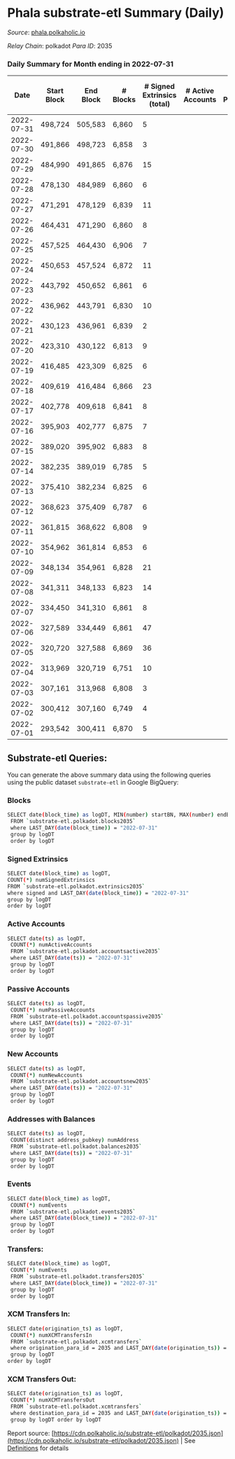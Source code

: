 # Phala substrate-etl Summary (Daily)

_Source_: [phala.polkaholic.io](https://phala.polkaholic.io)

*Relay Chain*: polkadot
*Para ID*: 2035



### Daily Summary for Month ending in 2022-07-31


| Date | Start Block | End Block | # Blocks | # Signed Extrinsics (total) | # Active Accounts | # Passive | # New | # Addresses with Balances | # Events | # Transfers | # XCM Transfers In | # XCM Transfers Out | Issues | 
| ---- | ----------- | --------- | -------- | --------------------------- | ----------------- | --------- | ----- | ------------------------- | -------- | ----------- | ------------------ | ------------------- | ------ |
| 2022-07-31 | 498,724 | 505,583 | 6,860 | 5 |  |  |  | 2,507 | 13,753 | 1 ($18.58) |   |   |  |
| 2022-07-30 | 491,866 | 498,723 | 6,858 | 3 |  |  |  | 2,506 | 13,739 |   |   |   |  |
| 2022-07-29 | 484,990 | 491,865 | 6,876 | 15 |  |  |  | 2,506 | 13,837 |   |   |   |  |
| 2022-07-28 | 478,130 | 484,989 | 6,860 | 6 |  |  |  | 2,506 | 13,757 |   |   |   |  |
| 2022-07-27 | 471,291 | 478,129 | 6,839 | 11 |  |  |  | 2,506 | 13,742 | 2 ($0.24) |   |   |  |
| 2022-07-26 | 464,431 | 471,290 | 6,860 | 8 |  |  |  | 2,504 | 13,766 | 2 ($4.52) |   |   |  |
| 2022-07-25 | 457,525 | 464,430 | 6,906 | 7 |  |  |  | 2,504 | 13,854 | 1 ($1.18) |   |   |  |
| 2022-07-24 | 450,653 | 457,524 | 6,872 | 11 |  |  |  | 2,503 | 13,811 | 4 ($3.80) |   |   |  |
| 2022-07-23 | 443,792 | 450,652 | 6,861 | 6 |  |  |  | 2,501 | 13,759 |   |   |   |  |
| 2022-07-22 | 436,962 | 443,791 | 6,830 | 10 |  |  |  | 2,501 | 13,721 | 4 ($13.63) |   |   |  |
| 2022-07-21 | 430,123 | 436,961 | 6,839 | 2 |  |  |  | 2,500 | 13,696 |   |   |   |  |
| 2022-07-20 | 423,310 | 430,122 | 6,813 | 9 |  |  |  | 2,500 | 13,678 | 2 ($16.79) |   |   |  |
| 2022-07-19 | 416,485 | 423,309 | 6,825 | 6 |  |  |  | 2,498 | 13,687 | 1 ($0.63) |   |   |  |
| 2022-07-18 | 409,619 | 416,484 | 6,866 | 23 |  |  |  | 2,498 | 13,851 | 2 ($9.81) |   |   |  |
| 2022-07-17 | 402,778 | 409,618 | 6,841 | 8 |  |  |  | 2,496 | 13,728 |   |   |   |  |
| 2022-07-16 | 395,903 | 402,777 | 6,875 | 7 |  |  |  | 2,496 | 13,793 |   |   |   |  |
| 2022-07-15 | 389,020 | 395,902 | 6,883 | 8 |  |  |  | 2,496 | 13,813 | 2 ($6.64) |   |   |  |
| 2022-07-14 | 382,235 | 389,019 | 6,785 | 5 |  |  |  | 2,494 | 13,601 |   |   |   |  |
| 2022-07-13 | 375,410 | 382,234 | 6,825 | 6 |  |  |  | 2,494 | 13,692 | 1 ($134.74) |   |   |  |
| 2022-07-12 | 368,623 | 375,409 | 6,787 | 6 |  |  |  | 2,493 | 13,615 | 2 ($13.02) |   |   |  |
| 2022-07-11 | 361,815 | 368,622 | 6,808 | 9 |  |  |  | 2,491 | 13,670 | 1 ($8.32) |   |   |  |
| 2022-07-10 | 354,962 | 361,814 | 6,853 | 6 |  |  |  | 2,490 | 13,743 |   |   |   |  |
| 2022-07-09 | 348,134 | 354,961 | 6,828 | 21 |  |  |  | 2,490 | 13,777 | 4 ($4.49) |   |   |  |
| 2022-07-08 | 341,311 | 348,133 | 6,823 | 14 |  |  |  | 2,486 | 13,725 | 1 ($0.11) |   |   |  |
| 2022-07-07 | 334,450 | 341,310 | 6,861 | 8 |  |  |  | 2,485 | 13,772 | 1 ($86.14) |   |   |  |
| 2022-07-06 | 327,589 | 334,449 | 6,861 | 47 |  |  |  | 2,484 | 13,970 | 11 ($349.98) |   |   |  |
| 2022-07-05 | 320,720 | 327,588 | 6,869 | 36 |  |  |  | 2,479 | 13,936 | 10 ($7.26) |   |   |  |
| 2022-07-04 | 313,969 | 320,719 | 6,751 | 10 |  |  |  | 2,472 | 13,564 | 7 ($5.50) |   |   |  |
| 2022-07-03 | 307,161 | 313,968 | 6,808 | 3 |  |  |  | 2,469 | 13,639 |   |   |   |  |
| 2022-07-02 | 300,412 | 307,160 | 6,749 | 4 |  |  |  | 2,469 | 13,532 | 3 ($167.17) |   |   |  |
| 2022-07-01 | 293,542 | 300,411 | 6,870 | 5 |  |  |  | 2,466 | 13,779 |   |   |   |  |

## Substrate-etl Queries:
You can generate the above summary data using the following queries using the public dataset `substrate-etl` in Google BigQuery:

### Blocks
```bash
SELECT date(block_time) as logDT, MIN(number) startBN, MAX(number) endBN, COUNT(*) numBlocks 
 FROM `substrate-etl.polkadot.blocks2035`  
 where LAST_DAY(date(block_time)) = "2022-07-31" 
 group by logDT 
 order by logDT
```

### Signed Extrinsics
```bash
SELECT date(block_time) as logDT, 
COUNT(*) numSignedExtrinsics 
FROM `substrate-etl.polkadot.extrinsics2035`  
where signed and LAST_DAY(date(block_time)) = "2022-07-31" 
group by logDT 
order by logDT
```

### Active Accounts
```bash
SELECT date(ts) as logDT, 
 COUNT(*) numActiveAccounts 
 FROM `substrate-etl.polkadot.accountsactive2035` 
 where LAST_DAY(date(ts)) = "2022-07-31" 
 group by logDT 
 order by logDT
```

### Passive Accounts
```bash
SELECT date(ts) as logDT, 
 COUNT(*) numPassiveAccounts 
 FROM `substrate-etl.polkadot.accountspassive2035` 
 where LAST_DAY(date(ts)) = "2022-07-31" 
 group by logDT 
 order by logDT
```

### New Accounts
```bash
SELECT date(ts) as logDT, 
 COUNT(*) numNewAccounts 
 FROM `substrate-etl.polkadot.accountsnew2035` 
 where LAST_DAY(date(ts)) = "2022-07-31" 
 group by logDT
 order by logDT
```

### Addresses with Balances
```bash
SELECT date(ts) as logDT,
 COUNT(distinct address_pubkey) numAddress 
 FROM `substrate-etl.polkadot.balances2035` 
 where LAST_DAY(date(ts)) = "2022-07-31" 
 group by logDT 
 order by logDT
```

### Events
```bash
SELECT date(block_time) as logDT, 
 COUNT(*) numEvents 
 FROM `substrate-etl.polkadot.events2035` 
 where LAST_DAY(date(block_time)) = "2022-07-31" 
 group by logDT 
 order by logDT
```

### Transfers:
```bash
SELECT date(block_time) as logDT, 
 COUNT(*) numEvents 
 FROM `substrate-etl.polkadot.transfers2035` 
 where LAST_DAY(date(block_time)) = "2022-07-31" 
 group by logDT 
 order by logDT
```

### XCM Transfers In:
```bash
SELECT date(origination_ts) as logDT, 
 COUNT(*) numXCMTransfersIn 
 FROM `substrate-etl.polkadot.xcmtransfers` 
 where origination_para_id = 2035 and LAST_DAY(date(origination_ts)) = "2022-07-31" 
 group by logDT 
order by logDT
```

### XCM Transfers Out:
```bash
SELECT date(origination_ts) as logDT, 
 COUNT(*) numXCMTransfersOut 
 FROM `substrate-etl.polkadot.xcmtransfers` 
 where destination_para_id = 2035 and LAST_DAY(date(origination_ts)) = "2022-07-31" 
 group by logDT order by logDT
```


Report source: [https://cdn.polkaholic.io/substrate-etl/polkadot/2035.json](https://cdn.polkaholic.io/substrate-etl/polkadot/2035.json) | See [Definitions](/DEFINITIONS.md) for details
